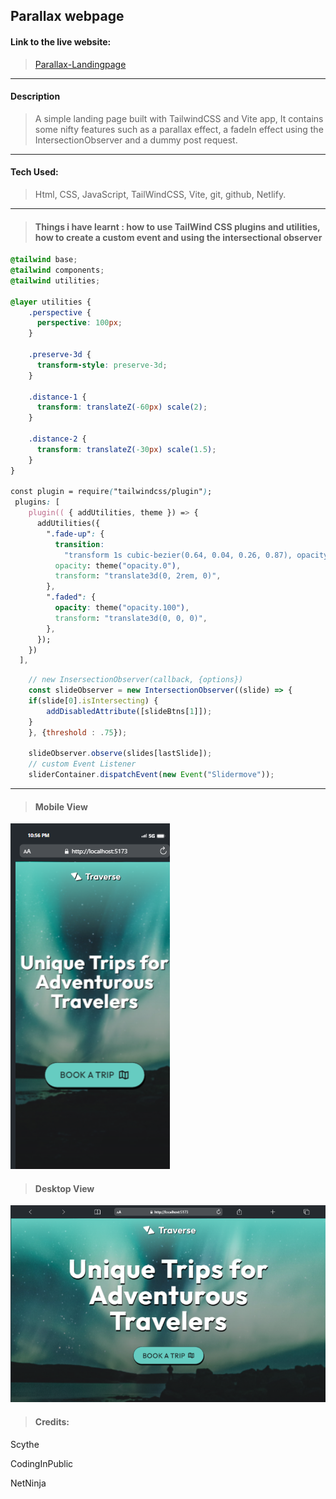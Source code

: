 ## Parallax webpage


#### Link to the live website:
>[Parallax-Landingpage](https://devparallax.netlify.app/ "Parallax live site")
___

#### Description 
>A simple landing page built with TailwindCSS and Vite app, It contains some nifty features such as a parallax effect, a fadeIn effect using the IntersectionObserver and a dummy post request.
____

#### Tech Used:
 >Html, CSS, JavaScript, TailWindCSS, Vite, git, github, Netlify.
___

> #### Things i have learnt : how to use TailWind CSS plugins and utilities, how to create a custom event and using the intersectional observer

```CSS
@tailwind base;
@tailwind components;
@tailwind utilities;

@layer utilities {
    .perspective {
      perspective: 100px;
    }
  
    .preserve-3d {
      transform-style: preserve-3d;
    }
  
    .distance-1 {
      transform: translateZ(-60px) scale(2);
    }
  
    .distance-2 {
      transform: translateZ(-30px) scale(1.5);
    }
}

const plugin = require("tailwindcss/plugin");
 plugins: [
    plugin(( { addUtilities, theme }) => {
      addUtilities({
        ".fade-up": {
          transition:
            "transform 1s cubic-bezier(0.64, 0.04, 0.26, 0.87), opacity 0.8s cubic-bezier(0.64, 0.04, 0.26, 0.87)",
          opacity: theme("opacity.0"),
          transform: "translate3d(0, 2rem, 0)",
        },
        ".faded": {
          opacity: theme("opacity.100"),
          transform: "translate3d(0, 0, 0)",
        },
      });
    })
  ],

```

```JavaScript
    // new InsersectionObserver(callback, {options})
    const slideObserver = new IntersectionObserver((slide) => {
    if(slide[0].isIntersecting) {
        addDisabledAttribute([slideBtns[1]]);
    }
    }, {threshold : .75});

    slideObserver.observe(slides[lastSlide]);
    // custom Event Listener
    sliderContainer.dispatchEvent(new Event("Slidermove"));
```
---

> #### Mobile View
![Parallax SS](images/MV.png "Mobile View")

> #### Desktop View
![Parallax SS](images/DV.png "Desktop View")


> #### Credits: 
Scythe

CodingInPublic

NetNinja